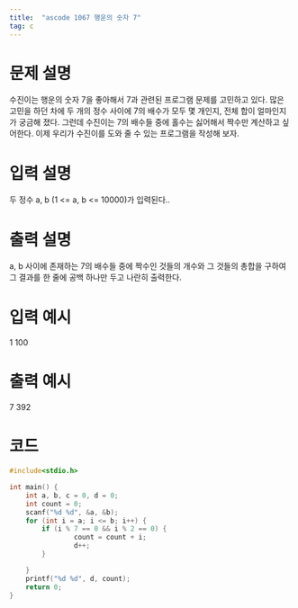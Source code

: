 ```yaml
---
title:  "ascode 1067 행운의 숫자 7"
tag: c 
---
```


# 문제 설명
수진이는 행운의 숫자 7을 좋아해서 7과 관련된 프로그램 문제를 고민하고 있다. 많은 고민을 하던 차에 두 개의 정수 사이에 7의 배수가 모두 몇 개인지, 전체 합이 얼마인지가 궁금해 졌다. 그런데 수진이는 7의 배수들 중에 홀수는 싫어해서 짝수만 계산하고 싶어한다. 이제 우리가 수진이를 도와 줄 수 있는 프로그램을 작성해 보자.
# 입력 설명
두 정수 a, b (1 <= a, b <= 10000)가 입력된다..
# 출력 설명
a, b 사이에 존재하는 7의 배수들 중에 짝수인 것들의 개수와 그 것들의 총합을 구하여 그 결과를 한 줄에 공백 하나만 두고 나란히 출력한다.
# 입력 예시 
1 100
# 출력 예시 
7 392

# 코드

```c
#include<stdio.h>

int main() {
    int a, b, c = 0, d = 0;
    int count = 0;
    scanf("%d %d", &a, &b);
    for (int i = a; i <= b; i++) {
        if (i % 7 == 0 && i % 2 == 0) {
                count = count + i;
                d++;
        }

    }
    printf("%d %d", d, count);
	return 0;
}

```
